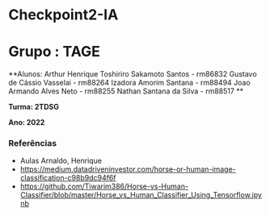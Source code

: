 # Checkpoint2-IA

# Grupo : TAGE

**Alunos: 
  Arthur Henrique Toshiriro Sakamoto Santos - rm86832
  Gustavo de Cássio Vasselai - rm88264
  Izadora Amorim Santana - rm88494
  Joao Armando Alves Neto - rm88255
  Nathan Santana da Silva - rm88517
**

**Turma: 2TDSG**

**Ano: 2022**

### Referências 

* Aulas Arnaldo, Henrique
* https://medium.datadriveninvestor.com/horse-or-human-image-classification-c98b9dc94f6f
* https://github.com/Tiwarim386/Horse-vs-Human-Classifier/blob/master/Horse_vs_Human_Classifier_Using_Tensorflow.ipynb
